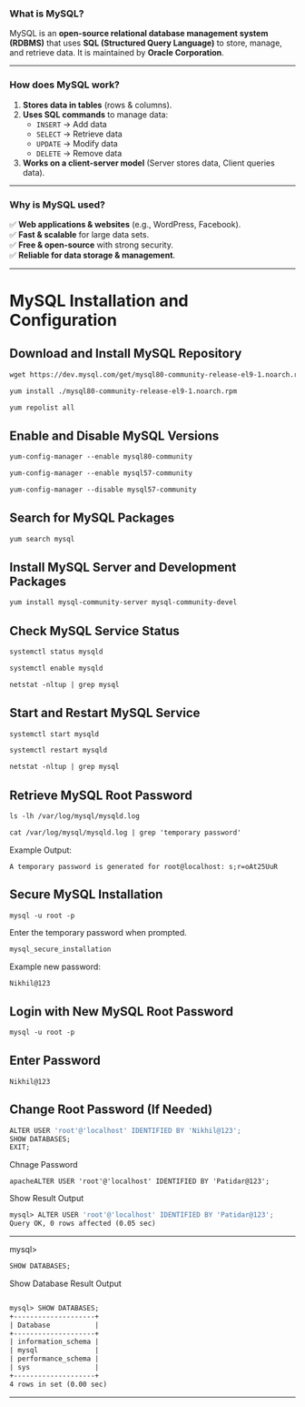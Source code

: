 ### **What is MySQL?**  
MySQL is an **open-source relational database management system (RDBMS)** that uses **SQL (Structured Query Language)** to store, manage, and retrieve data. It is maintained by **Oracle Corporation**.  

--- 

### **How does MySQL work?**  
1. **Stores data in tables** (rows & columns).  
2. **Uses SQL commands** to manage data:  
   - `INSERT` → Add data  
   - `SELECT` → Retrieve data  
   - `UPDATE` → Modify data  
   - `DELETE` → Remove data  
3. **Works on a client-server model** (Server stores data, Client queries data).  

---

### **Why is MySQL used?**  
✅ **Web applications & websites** (e.g., WordPress, Facebook).  
✅ **Fast & scalable** for large data sets.  
✅ **Free & open-source** with strong security.  
✅ **Reliable for data storage & management**.  

---

# MySQL Installation and Configuration

## Download and Install MySQL Repository
```apache
wget https://dev.mysql.com/get/mysql80-community-release-el9-1.noarch.rpm
```
```apache
yum install ./mysql80-community-release-el9-1.noarch.rpm
```
```apache
yum repolist all
```

## Enable and Disable MySQL Versions
```apache
yum-config-manager --enable mysql80-community
```
```apache
yum-config-manager --enable mysql57-community
```
```apache
yum-config-manager --disable mysql57-community
```

## Search for MySQL Packages
```apache
yum search mysql
```

## Install MySQL Server and Development Packages
```apache
yum install mysql-community-server mysql-community-devel
```

## Check MySQL Service Status
```apache
systemctl status mysqld
```
```apache
systemctl enable mysqld
```
```apache
netstat -nltup | grep mysql
```

## Start and Restart MySQL Service
```apache
systemctl start mysqld
```
```apache
systemctl restart mysqld
```
```apache
netstat -nltup | grep mysql
```

## Retrieve MySQL Root Password
```apache
ls -lh /var/log/mysql/mysqld.log
```
```apache
cat /var/log/mysql/mysqld.log | grep 'temporary password'
```
Example Output:
```
A temporary password is generated for root@localhost: s;r=oAt25UuR
```

## Secure MySQL Installation
```apache
mysql -u root -p
```
Enter the temporary password when prompted.
```apache
mysql_secure_installation
```
Example new password:
```
Nikhil@123
```

## Login with New MySQL Root Password
```apache
mysql -u root -p
```
## Enter Password
```
Nikhil@123
```
## Change Root Password (If Needed)
```apache
ALTER USER 'root'@'localhost' IDENTIFIED BY 'Nikhil@123';
SHOW DATABASES;
EXIT;
```
Chnage Password
```
apacheALTER USER 'root'@'localhost' IDENTIFIED BY 'Patidar@123';
```
Show Result Output

```apache
mysql> ALTER USER 'root'@'localhost' IDENTIFIED BY 'Patidar@123';
Query OK, 0 rows affected (0.05 sec)
```
---

mysql>
```apache
SHOW DATABASES;
```
Show Database Result Output

```apache

mysql> SHOW DATABASES;
+--------------------+
| Database           |
+--------------------+
| information_schema |
| mysql              |
| performance_schema |
| sys                |
+--------------------+
4 rows in set (0.00 sec)
```
---
